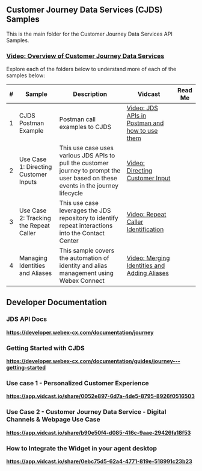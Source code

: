 ## Customer Journey Data Services (CJDS) Samples

This is the main folder for the Customer Journey Data Services API Samples.

### [Video: Overview of Customer Journey Data Services](https://app.vidcast.io/share/889c2cbf-51b2-4cc9-94f8-9143078dca83)

Explore each of the folders below to understand more of each of the samples below:

| #   | Sample                                 | Description                                                                                                                        | Vidcast                                                                                                             | Read Me |
| --- | -------------------------------------- | ---------------------------------------------------------------------------------------------------------------------------------- | ------------------------------------------------------------------------------------------------------------------- | ------- |
| 1   | CJDS Postman Example                   | Postman call examples to CJDS                                                                                                      | [Video: JDS APIs in Postman and how to use them](https://app.vidcast.io/share/9c7f0d45-d860-4962-99d2-d5d818fde573) |         |
| 2   | Use Case 1: Directing Customer Inputs  | This use case uses various JDS APIs to pull the customer journey to prompt the user based on these events in the journey lifecycle | [Video: Directing Customer Input](https://app.vidcast.io/share/2af7bfc3-466d-4a69-8251-fb349d3c8a03)                |         |
| 3   | Use Case 2: Tracking the Repeat Caller | This use case leverages the JDS repository to identify repeat interactions into the Contact Center                                 | [Video: Repeat Caller Identification](https://app.vidcast.io/share/df3e7189-6000-44f2-bf22-5508522eeef3)            |         |
| 4   | Managing Identities and Aliases        | This sample covers the automation of identity and alias management using Webex Connect                                             | [Video: Merging Identities and Adding Aliases ](https://app.vidcast.io/share/ba8d30c6-7e95-41f9-9153-ecf9403b5fb3)  |         |

## Developer Documentation

### JDS API Docs

**https://developer.webex-cx.com/documentation/journey**

### Getting Started with CJDS

**https://developer.webex-cx.com/documentation/guides/journey---getting-started**

### Use case 1 - Personalized Customer Experience

**https://app.vidcast.io/share/0052e897-6d7a-4de5-8795-8926f0516503**

### Use Case 2 - Customer Journey Data Service - Digital Channels & Webpage Use Case

**https://app.vidcast.io/share/b90e50f4-d085-416c-9aae-29426fa18f53**

### How to Integrate the Widget in your agent desktop

**https://app.vidcast.io/share/0ebc75d5-62a4-4771-819e-518991c23b23**
